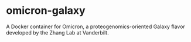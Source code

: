 # omicron-galaxy
A Docker container for Omicron, a proteogenomics-oriented Galaxy flavor developed by the Zhang Lab at Vanderbilt.
